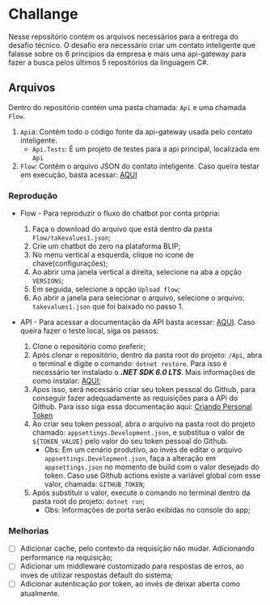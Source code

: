 # Challange
Nesse repositório contém os arquivos necessários para a entrega do desafio técnico. O desafio era necessário criar um contato inteligente que falasse sobre os 6 princípios da empresa e mais uma api-gateway para fazer a busca pelos últimos 5 repositórios da linguagem C#.

## Arquivos
Dentro do repositório contém uma pasta chamada: `Api` e uma chamada `Flow`.

1. `Api`a: Contém todo o código fonte da api-gateway usada pelo contato inteligente.
    * `Api.Tests`: É um projeto de testes para a api principal, localizada em `Api`
2. `Flow`: Contém o arquivo JSON do contato inteligente. Caso queira testar em execução, basta acessar: [AQUI](https://dharuanluigi-9e4a8.chat.blip.ai/?appKey=dGFrZXZhbHVlczE6NzVlZTkzNTUtYWE3Yy00Y2NlLTgzYjUtYWNjNjQ1ZThlMmUy)

### Reprodução

* Flow - Para reproduzir o fluxo do chatbot por conta própria:
    1. Faça o download do arquivo que está dentro da pasta `Flow/takevalues1.json`;
    2. Crie um chatbot do zero na plataforma BLIP;
    3. No menu vertical a esquerda, clique no icone de chave(configurações);
    4. Ao abrir uma janela vertical a direita, selecione na aba a opção `VERSIONS`;
    5. Em seguida, selecione a opção `Upload flow`; 
    6. Ao abrir a janela para selecionar o arquivo, selecione o arquivo: `takevalues1.json` que foi baixado no passo 1.

* API - Para acessar a documentação da API basta acessar: [AQUI](https://lora-api.fly.dev/swagger/index.html). Caso queira fazer o teste local, siga os passos:
    1. Clone o repositório como preferir;
    2. Após clonar o repositório, dentro da pasta root do projeto: `/Api`, abra o terminal e digite o comando: `dotnet restore`. Para isso é necessário ter instalado o ***.NET SDK 6.0 LTS***. Mais informações de como instalar: [AQUI](https://dotnet.microsoft.com/pt-br/download/dotnet/6.0);
    3. Apos isso, será necessário criar seu token pessoal do Github, para conseguir fazer adequadamente as requisições para a APi do Github. Para isso siga essa documentação aqui: [Criando Personal Token](https://docs.github.com/en/authentication/keeping-your-account-and-data-secure/managing-your-personal-access-tokens#creating-a-fine-grained-personal-access-token)
    4. Ao criar seu token pessoal, abra o arquivo na pasta root do projeto chamado: `appsettings.Development.json`, e substitua o valor de `${TOKEN_VALUE}` pelo valor do seu token pessoal do Github.
        * Obs: Em um cenário produtivo, ao invés de editar o arquivo `appsettings.Development.json`, faça a alteração em `appsettings.json` no momento de build com o valor desejado do token. Caso use Github actions existe a variável global com esse valor, chamada: `GITHUB_TOKEN`;
    5. Após substituir o valor, execute o comando no terminal dentro da pasta root do projeto: `dotnet run`;
        * Obs: Informações de porta serão exibidas no console do app;

### Melhorias
- [ ] Adicionar cache, pelo contexto da requisição não mudar. Adicionando performance na requisição;
- [ ] Adicionar um middleware customizado para respostas de erros, ao inves de utilizar respostas default do sistema;
- [ ] Adicionar autenticação por token, ao invés de deixar aberta como atualmente.

